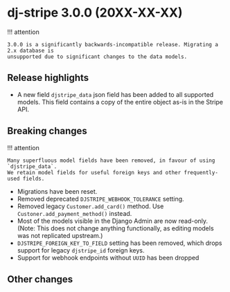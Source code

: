 # dj-stripe 3.0.0 (20XX-XX-XX)

!!! attention

    3.0.0 is a significantly backwards-incompatible release. Migrating a 2.x database is
    unsupported due to significant changes to the data models.

## Release highlights

-   A new field `djstripe_data` json field has been added to all
    supported models. This field contains a copy of the entire object as-is in the Stripe
    API.

## Breaking changes


!!! attention

    Many superfluous model fields have been removed, in favour of using `djstripe_data`.
    We retain model fields for useful foreign keys and other frequently-used fields.

-   Migrations have been reset.
-   Removed deprecated `DJSTRIPE_WEBHOOK_TOLERANCE` setting.
-   Removed legacy `Customer.add_card()` method. Use `Custoner.add_payment_method()` instead.
-   Most of the models visible in the Django Admin are now read-only. (Note: This does
    not change anything functionally, as editing models was not replicated upstream.)
-   `DJSTRIPE_FOREIGN_KEY_TO_FIELD` setting has been removed, which drops support for
    legacy `djstripe_id` foreign keys.
- Support for webhook endpoints without `UUID` has been dropped


## Other changes
